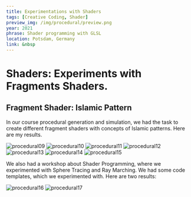 ```yaml
---
title: Experimentations with Shaders
tags: [Creative Coding, Shader]
preview_img: /img/procedural/preview.png
year: 2021
phrase: Shader programming with GLSL
location: Potsdam, Germany
link: &nbsp
---
```


# Shaders: Experiments with Fragments Shaders.

## Fragment Shader: Islamic Pattern

In our course procedural generation and simulation, we had the task to create different fragment shaders with concepts of Islamic patterns. Here are my results.

![procedural09](/img/procedural/pattern.gif)
![procedural10](/img/procedural/pattern01.png)
![procedural11](/img/procedural/pattern02.png)
![procedural12](/img/procedural/pattern03.png)
![procedural13](/img/procedural/pattern04.png)
![procedural14](/img/procedural/pattern05.png)
![procedural15](/img/procedural/pattern06.png)

We also had a workshop about Shader Programming, where we experimented with Sphere Tracing and Ray Marching. We had some code templates, which we experimented with. Here are two results:

![procedural16](/img/procedural/shader01.gif)
![procedural17](/img/procedural/shader02.gif)
